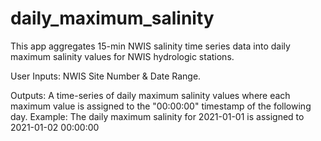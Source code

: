 # daily_maximum_salinity
This app aggregates 15-min NWIS salinity time series data into daily maximum salinity values for NWIS hydrologic stations. 

User Inputs: NWIS Site Number & Date Range.

Outputs: A time-series of daily maximum salinity values where each maximum value is assigned to the "00:00:00" timestamp of the following day. 
Example: The daily maximum salinity for 2021-01-01 is assigned to 2021-01-02 00:00:00
